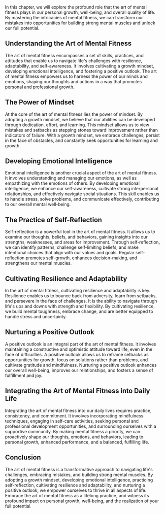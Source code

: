 
In this chapter, we will explore the profound role that the art of mental fitness plays in our personal growth, well-being, and overall quality of life. By mastering the intricacies of mental fitness, we can transform our mistakes into opportunities for building strong mental muscles and unlock our full potential.

Understanding the Art of Mental Fitness
---------------------------------------

The art of mental fitness encompasses a set of skills, practices, and attitudes that enable us to navigate life's challenges with resilience, adaptability, and self-awareness. It involves cultivating a growth mindset, developing emotional intelligence, and fostering a positive outlook. The art of mental fitness empowers us to harness the power of our minds and emotions, shaping our thoughts and actions in a way that promotes personal and professional growth.

The Power of Mindset
--------------------

At the core of the art of mental fitness lies the power of mindset. By adopting a growth mindset, we believe that our abilities can be developed through dedication, effort, and learning. This mindset allows us to view mistakes and setbacks as stepping stones toward improvement rather than indicators of failure. With a growth mindset, we embrace challenges, persist in the face of obstacles, and constantly seek opportunities for learning and growth.

Developing Emotional Intelligence
---------------------------------

Emotional intelligence is another crucial aspect of the art of mental fitness. It involves understanding and managing our emotions, as well as empathizing with the emotions of others. By developing emotional intelligence, we enhance our self-awareness, cultivate strong interpersonal relationships, and effectively navigate social situations. This skill enables us to handle stress, solve problems, and communicate effectively, contributing to our overall mental well-being.

The Practice of Self-Reflection
-------------------------------

Self-reflection is a powerful tool in the art of mental fitness. It allows us to examine our thoughts, beliefs, and behaviors, gaining insights into our strengths, weaknesses, and areas for improvement. Through self-reflection, we can identify patterns, challenge self-limiting beliefs, and make intentional choices that align with our values and goals. Regular self-reflection promotes self-growth, enhances decision-making, and strengthens our mental muscles.

Cultivating Resilience and Adaptability
---------------------------------------

In the art of mental fitness, cultivating resilience and adaptability is key. Resilience enables us to bounce back from adversity, learn from setbacks, and persevere in the face of challenges. It is the ability to navigate through life's ups and downs with strength and flexibility. By cultivating resilience, we build mental toughness, embrace change, and are better equipped to handle stress and uncertainty.

Nurturing a Positive Outlook
----------------------------

A positive outlook is an integral part of the art of mental fitness. It involves maintaining a constructive and optimistic attitude toward life, even in the face of difficulties. A positive outlook allows us to reframe setbacks as opportunities for growth, focus on solutions rather than problems, and cultivate gratitude and mindfulness. Nurturing a positive outlook enhances our overall well-being, improves our relationships, and fosters a sense of fulfillment and joy.

Integrating the Art of Mental Fitness into Daily Life
-----------------------------------------------------

Integrating the art of mental fitness into our daily lives requires practice, consistency, and commitment. It involves incorporating mindfulness techniques, engaging in self-care activities, seeking personal and professional development opportunities, and surrounding ourselves with a supportive community. By making mental fitness a priority, we can proactively shape our thoughts, emotions, and behaviors, leading to personal growth, enhanced performance, and a balanced, fulfilling life.

Conclusion
----------

The art of mental fitness is a transformative approach to navigating life's challenges, embracing mistakes, and building strong mental muscles. By adopting a growth mindset, developing emotional intelligence, practicing self-reflection, cultivating resilience and adaptability, and nurturing a positive outlook, we empower ourselves to thrive in all aspects of life. Embrace the art of mental fitness as a lifelong practice, and witness its profound impact on personal growth, well-being, and the realization of your full potential.
